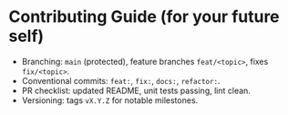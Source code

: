 # Contributing Guide (for your future self)

- Branching: `main` (protected), feature branches `feat/<topic>`, fixes `fix/<topic>`.
- Conventional commits: `feat:`, `fix:`, `docs:`, `refactor:`.
- PR checklist: updated README, unit tests passing, lint clean.
- Versioning: tags `vX.Y.Z` for notable milestones.

